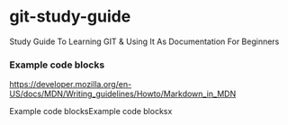 # git-study-guide
Study Guide To Learning GIT &amp; Using It As Documentation For Beginners

### Example code blocks
https://developer.mozilla.org/en-US/docs/MDN/Writing_guidelines/Howto/Markdown_in_MDN

Example code blocksExample code blocksx
